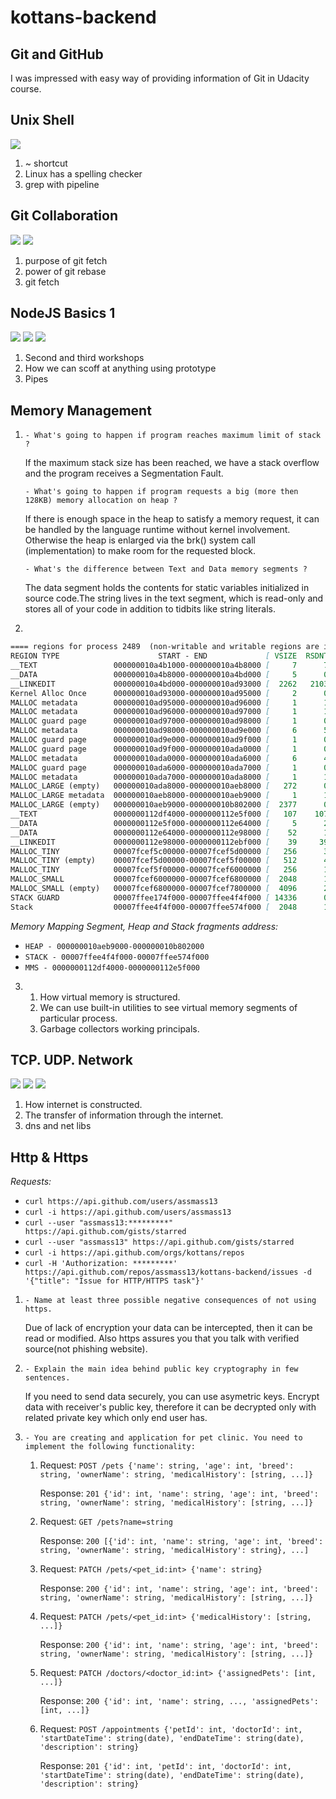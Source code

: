 # kottans-backend
## Git and GitHub
I was impressed with easy way of providing information of Git in Udacity course.

## Unix Shell

![](task_unix_shell/image.png)

1. ~ shortcut
2. Linux has a spelling checker
3. grep with pipeline

## Git Collaboration

![](task_git_collaboration/github_collaboration_results_1.png)
![](task_git_collaboration/github_collaboration_results_2.png)

1. purpose of git fetch
2. power of git rebase
3. git fetch

## NodeJS Basics 1

![](node_basic_1/node-basics-1.png)
![](node_basic_1/node-basics-2.png)
![](node_basic_1/node-basics-3.png)

1. Second and third workshops
2. How we can scoff at anything using prototype
3. Pipes

## Memory Management

1. 
	`- What's going to happen if program reaches maximum limit of stack ?`

	If the maximum stack size has been reached, we have a stack overflow and the program receives a Segmentation Fault.


	`- What's going to happen if program requests a big (more then 128KB) memory allocation on heap ?`

	If there is enough space in the heap to satisfy a memory request, it can be handled by the language runtime without kernel involvement. Otherwise the heap is enlarged via the brk() system call (implementation) to make room for the requested block. 


	`- What's the difference between Text and Data memory segments ?`

	The data segment holds the contents for static variables initialized in source code.The string lives in the text segment, which is read-only and stores all of your code in addition to tidbits like string literals. 


2.
```md
==== regions for process 2489  (non-writable and writable regions are interleaved)
REGION TYPE                      START - END             [ VSIZE  RSDNT  DIRTY   SWAP] PRT/MAX SHRMOD PURGE    REGION DETAIL
__TEXT                 000000010a4b1000-000000010a4b8000 [     7      7      0      0] r-x/rwx SM=COW          /Applications/Docker.app/Contents/Resources/bin/docker-compose
__DATA                 000000010a4b8000-000000010a4bd000 [     5      0      0      2] rw-/rwx SM=COW          /Applications/Docker.app/Contents/Resources/bin/docker-compose
__LINKEDIT             000000010a4bd000-000000010ad93000 [  2262   2103      0      0] r--/rwx SM=COW          /Applications/Docker.app/Contents/Resources/bin/docker-compose
Kernel Alloc Once      000000010ad93000-000000010ad95000 [     2      0      0      1] rw-/rwx SM=PRV          
MALLOC metadata        000000010ad95000-000000010ad96000 [     1      1      1      0] r--/rwx SM=COW          DefaultMallocZone_0x10ad95000 zone structure
MALLOC metadata        000000010ad96000-000000010ad97000 [     1      1      1      0] rw-/rwx SM=COW          
MALLOC guard page      000000010ad97000-000000010ad98000 [     1      0      0      0] ---/rwx SM=COW          
MALLOC metadata        000000010ad98000-000000010ad9e000 [     6      5      5      1] rw-/rwx SM=COW          
MALLOC guard page      000000010ad9e000-000000010ad9f000 [     1      0      0      0] ---/rwx SM=COW          
MALLOC guard page      000000010ad9f000-000000010ada0000 [     1      0      0      0] ---/rwx SM=NUL          
MALLOC metadata        000000010ada0000-000000010ada6000 [     6      4      4      2] rw-/rwx SM=COW          
MALLOC guard page      000000010ada6000-000000010ada7000 [     1      0      0      0] ---/rwx SM=NUL          
MALLOC metadata        000000010ada7000-000000010ada8000 [     1      1      1      0] r--/rwx SM=COW          
MALLOC_LARGE (empty)   000000010ada8000-000000010aeb8000 [   272      0      0    272] rw-/rwx SM=COW          
MALLOC_LARGE metadata  000000010aeb8000-000000010aeb9000 [     1      1      1      0] rw-/rwx SM=COW          DefaultMallocZone_0x10ad95000
MALLOC_LARGE (empty)   000000010aeb9000-000000010b802000 [  2377      0      0   2377] rw-/rwx SM=COW          
__TEXT                 0000000112df4000-0000000112e5f000 [   107    107      0      0] r-x/rwx SM=COW          /usr/lib/dyld
__DATA                 0000000112e5f000-0000000112e64000 [     5      2      2      3] rw-/rwx SM=COW          /usr/lib/dyld
__DATA                 0000000112e64000-0000000112e98000 [    52      1      1      7] rw-/rwx SM=PRV          /usr/lib/dyld
__LINKEDIT             0000000112e98000-0000000112ebf000 [    39     39      0      0] r--/rwx SM=COW          /usr/lib/dyld
MALLOC_TINY            00007fcef5c00000-00007fcef5d00000 [   256      3      3      2] rw-/rwx SM=COW          DefaultMallocZone_0x10ad95000
MALLOC_TINY (empty)    00007fcef5d00000-00007fcef5f00000 [   512      4      4      2] rw-/rwx SM=COW          DefaultMallocZone_0x10ad95000
MALLOC_TINY            00007fcef5f00000-00007fcef6000000 [   256      1      1      2] rw-/rwx SM=COW          DefaultMallocZone_0x10ad95000
MALLOC_SMALL           00007fcef6000000-00007fcef6800000 [  2048      1      1     25] rw-/rwx SM=COW          DefaultMallocZone_0x10ad95000
MALLOC_SMALL (empty)   00007fcef6800000-00007fcef7800000 [  4096      2      2     33] rw-/rwx SM=COW          DefaultMallocZone_0x10ad95000
STACK GUARD            00007ffee174f000-00007ffee4f4f000 [ 14336      0      0      0] ---/rwx SM=NUL          stack guard for thread 0
Stack                  00007ffee4f4f000-00007ffee574f000 [  2048      1      1      3] rw-/rwx SM=PRV          thread 0

```


*Memory Mapping Segment, Heap and Stack fragments address:*
- `HEAP - 000000010aeb9000-000000010b802000`
- `STACK - 00007ffee4f4f000-00007ffee574f000`
- `MMS - 0000000112df4000-0000000112e5f000`

3.
	1. How virtual memory is structured.
	2. We can use built-in utilities to see virtual memory segments of particular process.
	3. Garbage collectors working principals.


## TCP. UDP. Network

![](task_networks/network-1.png)
![](task_networks/network-2.png)
![](task_networks/network-3.png)

1. How internet is constructed.
2. The transfer of information through the internet.
3. dns and net libs

## Http & Https

*Requests:*
- `curl https://api.github.com/users/assmass13`
- `curl -i https://api.github.com/users/assmass13`
- `curl --user "assmass13:*********" https://api.github.com/gists/starred`
- `curl --user "assmass13" https://api.github.com/gists/starred`
- `curl -i https://api.github.com/orgs/kottans/repos`
- `curl -H 'Authorization: *********' https://api.github.com/repos/assmass13/kottans-backend/issues -d '{"title": "Issue for HTTP/HTTPS task"}'`

1. `- Name at least three possible negative consequences of not using https.`

	Due of lack of encryption your data can be intercepted, then it can be read or modified. Also https assures you that you talk with verified source(not phishing website).


2. `- Explain the main idea behind public key cryptography in few sentences.`

	If you need to send data securely, you can use asymetric keys. Encrypt data with receiver's public key, therefore it can be decrypted only with related private key which only end user has.


3. `- You are creating and application for pet clinic. You need to implement the following functionality:`

	1. Request: `POST /pets {'name': string, 'age': int, 'breed': string, 'ownerName': string, 'medicalHistory': [string, ...]}`

	   Response: `201 {'id': int, 'name': string, 'age': int, 'breed': string, 'ownerName': string, 'medicalHistory': [string, ...]}`


	2. Request: `GET /pets?name=string` 

	   Response: `200 [{'id': int, 'name': string, 'age': int, 'breed': string, 'ownerName': string, 'medicalHistory': string}, ...]`


	3. Request: `PATCH /pets/<pet_id:int> {'name': string}`

	   Response: `200 {'id': int, 'name': string, 'age': int, 'breed': string, 'ownerName': string, 'medicalHistory': [string, ...]}`


	4. Request: `PATCH /pets/<pet_id:int> {'medicalHistory': [string, ...]}`

	   Response: `200 {'id': int, 'name': string, 'age': int, 'breed': string, 'ownerName': string, 'medicalHistory': [string, ...]}`


	5. Request: `PATCH /doctors/<doctor_id:int> {'assignedPets': [int, ...]}`

	   Response: `200 {'id': int, 'name': string, ..., 'assignedPets': [int, ...]}`


	6. Request: `POST /appointments {'petId': int, 'doctorId': int, 'startDateTime': string(date), 'endDateTime': string(date), 'description': string}`

	   Response: `201 {'id': int, 'petId': int, 'doctorId': int, 'startDateTime': string(date), 'endDateTime': string(date), 'description': string}`


